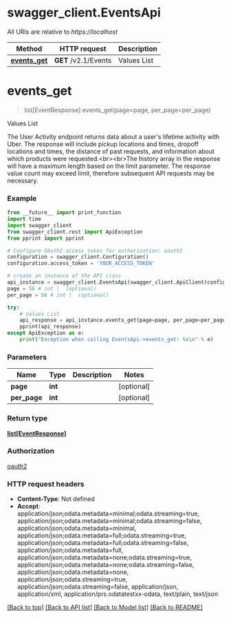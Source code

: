# swagger_client.EventsApi

All URIs are relative to *https://localhost*

Method | HTTP request | Description
------------- | ------------- | -------------
[**events_get**](EventsApi.md#events_get) | **GET** /v2.1/Events | Values List


# **events_get**
> list[EventResponse] events_get(page=page, per_page=per_page)

Values List

The User Activity endpoint returns data about a user's lifetime activity with Uber. The response will include pickup locations and times, dropoff locations and times, the distance of past requests, and information about which products were requested.&lt;br&gt;&lt;br&gt;The history array in the response will have a maximum length based on the limit parameter. The response value count may exceed limit, therefore subsequent API requests may be necessary.

### Example
```python
from __future__ import print_function
import time
import swagger_client
from swagger_client.rest import ApiException
from pprint import pprint

# Configure OAuth2 access token for authorization: oauth2
configuration = swagger_client.Configuration()
configuration.access_token = 'YOUR_ACCESS_TOKEN'

# create an instance of the API class
api_instance = swagger_client.EventsApi(swagger_client.ApiClient(configuration))
page = 56 # int |  (optional)
per_page = 56 # int |  (optional)

try:
    # Values List
    api_response = api_instance.events_get(page=page, per_page=per_page)
    pprint(api_response)
except ApiException as e:
    print("Exception when calling EventsApi->events_get: %s\n" % e)
```

### Parameters

Name | Type | Description  | Notes
------------- | ------------- | ------------- | -------------
 **page** | **int**|  | [optional] 
 **per_page** | **int**|  | [optional] 

### Return type

[**list[EventResponse]**](EventResponse.md)

### Authorization

[oauth2](../README.md#oauth2)

### HTTP request headers

 - **Content-Type**: Not defined
 - **Accept**: application/json;odata.metadata=minimal;odata.streaming=true, application/json;odata.metadata=minimal;odata.streaming=false, application/json;odata.metadata=minimal, application/json;odata.metadata=full;odata.streaming=true, application/json;odata.metadata=full;odata.streaming=false, application/json;odata.metadata=full, application/json;odata.metadata=none;odata.streaming=true, application/json;odata.metadata=none;odata.streaming=false, application/json;odata.metadata=none, application/json;odata.streaming=true, application/json;odata.streaming=false, application/json, application/xml, application/prs.odatatestxx-odata, text/plain, text/json

[[Back to top]](#) [[Back to API list]](../README.md#documentation-for-api-endpoints) [[Back to Model list]](../README.md#documentation-for-models) [[Back to README]](../README.md)


